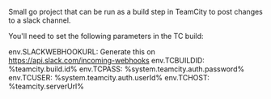 Small go project that can be run as a build step in TeamCity to post changes to a slack channel.

You'll need to set the following parameters in the TC build:

env.SLACKWEBHOOKURL: Generate this on https://api.slack.com/incoming-webhooks
env.TCBUILDID: %teamcity.build.id%
env.TCPASS: %system.teamcity.auth.password%
env.TCUSER: %system.teamcity.auth.userId%
env.TCHOST: %teamcity.serverUrl%
